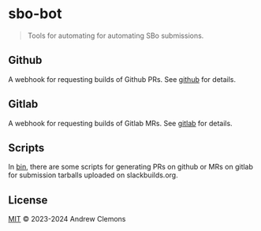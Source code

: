 # sbo-bot

> Tools for automating for automating SBo submissions.

## Github

A webhook for requesting builds of Github PRs. See [github](github) for details.

## Gitlab

A webhook for requesting builds of Gitlab MRs. See [gitlab](gitlab) for details.

## Scripts

In [bin](bin), there are some scripts for generating PRs on github or MRs on
gitlab for submission tarballs uploaded on slackbuilds.org.

## License

[MIT](LICENSE) © 2023-2024 Andrew Clemons
